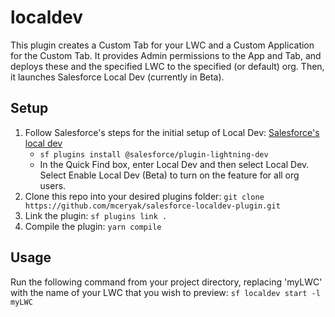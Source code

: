 # localdev
This plugin creates a Custom Tab for your LWC and a Custom Application for the Custom Tab. It provides Admin permissions to the App and Tab, and deploys these and the specified LWC to the specified (or default) org. Then, it launches Salesforce Local Dev (currently in Beta).

## Setup

1. Follow Salesforce's steps for the initial setup of Local Dev: [Salesforce's local dev](https://developer.salesforce.com/docs/platform/lwc/guide/get-started-test-components.html)
   - `sf plugins install @salesforce/plugin-lightning-dev`
   - In the Quick Find box, enter Local Dev and then select Local Dev. Select Enable Local Dev (Beta) to turn on the feature for all org users.
2. Clone this repo into your desired plugins folder: `git clone https://github.com/mceryak/salesforce-localdev-plugin.git`
3. Link the plugin: `sf plugins link .`
4. Compile the plugin: `yarn compile`

## Usage

Run the following command from your project directory, replacing 'myLWC' with the name of your LWC that you wish to preview: 
`sf localdev start -l myLWC`
